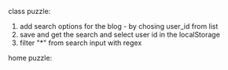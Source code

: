class puzzle:
1. add search options for the blog - by chosing user_id from list
2. save and get the search and select user id in the localStorage
3. filter "*" from search input with regex

home puzzle:

